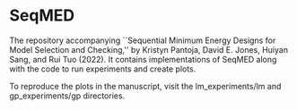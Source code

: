 # SeqMED

The repository accompanying ``Sequential Minimum Energy Designs for Model Selection and Checking,'' by Kristyn Pantoja, David E. Jones, Huiyan Sang, and Rui Tuo (2022). It contains implementations of SeqMED along with the code to run experiments and create plots.

To reproduce the plots in the manuscript, visit the lm_experiments/lm and gp_experiments/gp directories.
